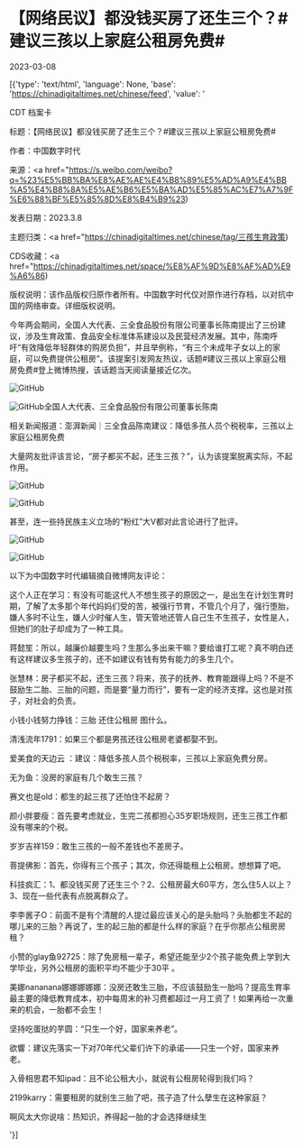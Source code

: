 # 【网络民议】都没钱买房了还生三个？#建议三孩以上家庭公租房免费#

2023-03-08

[{'type': 'text/html', 'language': None, 'base': 'https://chinadigitaltimes.net/chinese/feed', 'value': '

CDT 档案卡

标题：【网络民议】都没钱买房了还生三个？#建议三孩以上家庭公租房免费#

作者：中国数字时代

来源：<a href="https://s.weibo.com/weibo?q=%23%E5%BB%BA%E8%AE%AE%E4%B8%89%E5%AD%A9%E4%BB%A5%E4%B8%8A%E5%AE%B6%E5%BA%AD%E5%85%AC%E7%A7%9F%E6%88%BF%E5%85%8D%E8%B4%B9%23)

发表日期：2023.3.8

主题归类：<a href="https://chinadigitaltimes.net/chinese/tag/三孩生育政策)

CDS收藏：<a href="https://chinadigitaltimes.net/space/%E8%AF%9D%E8%AF%AD%E9%A6%86)

版权说明：该作品版权归原作者所有。中国数字时代仅对原作进行存档，以对抗中国的网络审查。详细版权说明。





今年两会期间，全国人大代表、三全食品股份有限公司董事长陈南提出了三份建议，涉及生育政策、食品安全标准体系建设以及民营经济发展。其中，陈南呼吁“有效降低年轻群体的购房负担”，并且举例称，“有三个未成年子女以上的家庭，可以免费提供公租房”。该提案引发网友热议，话题#建议三孩以上家庭公租房免费#登上微博热搜，该话题当天阅读量接近亿次。

![GitHub](https://chinadigitaltimes.net/chinese/files/2023/03/人大代表提案.png)

![GitHub](https://chinadigitaltimes.net/chinese/files/2023/03/陈南.jpg)全国人大代表、三全食品股份有限公司董事长陈南

相关新闻报道：澎湃新闻｜三全食品陈南建议：降低多孩人员个税税率，三孩以上家庭公租房免费

大量网友批评该言论，“房子都买不起，还生三孩？”，认为该提案脱离实际，不起作用。

![GitHub](https://chinadigitaltimes.net/chinese/files/2023/03/蒋亦凡.png)

![GitHub](https://chinadigitaltimes.net/chinese/files/2023/03/老徐时评.png)

甚至，连一些持民族主义立场的“粉红”大V都对此言论进行了批评。

![GitHub](https://chinadigitaltimes.net/chinese/files/2023/03/地瓜.png)

![GitHub](https://chinadigitaltimes.net/chinese/files/2023/03/大风吹奏.png)

以下为中国数字时代编辑摘自微博网友评论：



这个人正在学习：有没有可能这代人不想生孩子的原因之一，是出生在计划生育时期，了解了太多那个年代妈妈们受的苦，被强行节育，不管几个月了，强行堕胎，嫌人多时不让生，嫌人少时催人生，管天管地还管人自己生不生孩子，女性是人，但她们的肚子却成为了一种工具。

蒋懿笙：所以，越廉价越要生吗？生那么多出来干嘛？要给谁打工呢？真不明白还有这样建议多生孩子的，还不如建议有钱有势有能力的多生几个。

张慧林：房子都买不起，还生三孩？将来，孩子的抚养、教育能跟得上吗？不是不鼓励生二胎、三胎的问题，而是要“量力而行”，要有一定的经济支撑。这也是对孩子，对社会的负责。

小钱小钱努力挣钱：三胎 还住公租房 图什么。

清浅流年1791：如果三个都是男孩还往公租房老婆都娶不到。

爱美食的天边云 ：建议：降低多孩人员个税税率，三孩以上家庭免费分房。

无为鱼：没房的家庭有几个敢生三孩？

赛文也是old：都生的起三孩了还怕住不起房？

颜小胖要瘦：首先要考虑就业，生完二孩都担心35岁职场规则，还生三孩工作都没有哪来的个税。

岁岁吉祥159：敢生三孩的一般不差钱也不差房子。

菩提佛影：首先，你得有三个孩子；其次，你还得能租上公租房。想想算了吧。

科技疯汇：1、都没钱买房了还生三个？2、公租房最大60平方，怎么住5人以上？3、现在一些代表有点脱离群众了。

李李酱子O：前面不是有个清醒的人提过最应该关心的是头胎吗？头胎都生不起的哪儿来的三胎？再说了，生的起三胎的都是什么样的家庭？在乎你那点公租房房租？

小赞的glay鱼92725：除了免房租一辈子，希望还能至少2个孩子能免费上学到大学毕业，另外公租房的面积平均不能少于30平 。

美娜nananana娜娜娜娜娜：没房还敢生三胎，不应该鼓励生一胎吗？提高生育率最主要的降低教育成本，初中每周末的补习费都超过一月工资了！如果再给一次重来的机会，一胎都不会生！

坚持吃蛋挞的芋圆：“只生一个好，国家来养老”。

欲響：建议先落实一下对70年代父辈们许下的承诺——只生一个好，国家来养老。

入骨相思君不知ipad：且不论公租大小，就说有公租房轮得到我们吗？

2199karry：需要租房的就别生三胎了吧，孩子造了什么孽生在这种家庭？

啊风太大你说啥：热知识，养得起一胎的才会选择继续生

'}]
